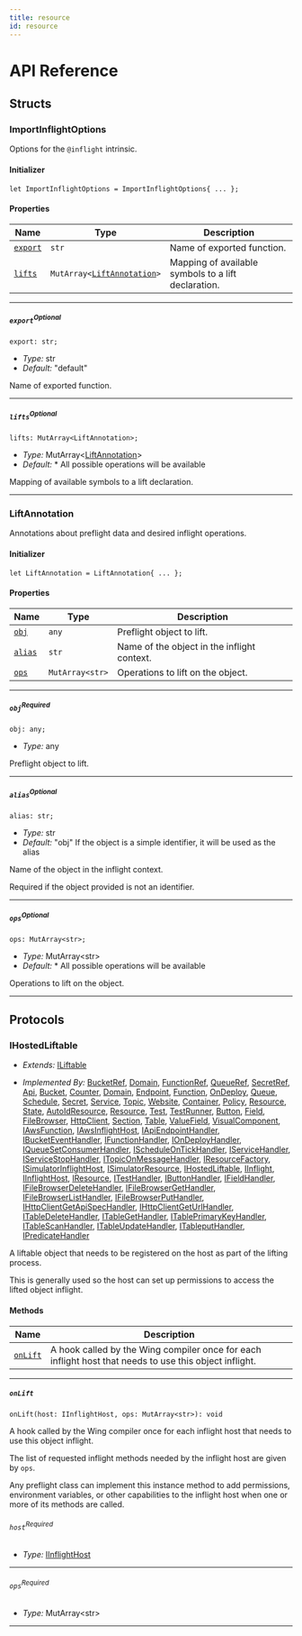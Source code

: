 ```yaml
---
title: resource
id: resource
---
```


# API Reference <a name="API Reference" id="api-reference"></a>



## Structs <a name="Structs" id="Structs"></a>

### ImportInflightOptions <a name="ImportInflightOptions" id="@winglang/sdk.std.ImportInflightOptions"></a>

Options for the `@inflight` intrinsic.

#### Initializer <a name="Initializer" id="@winglang/sdk.std.ImportInflightOptions.Initializer"></a>

```wing
let ImportInflightOptions = ImportInflightOptions{ ... };
```

#### Properties <a name="Properties" id="Properties"></a>

| **Name** | **Type** | **Description** |
| --- | --- | --- |
| <code><a href="#@winglang/sdk.std.ImportInflightOptions.property.export">export</a></code> | <code>str</code> | Name of exported function. |
| <code><a href="#@winglang/sdk.std.ImportInflightOptions.property.lifts">lifts</a></code> | <code>MutArray&lt;<a href="#@winglang/sdk.std.LiftAnnotation">LiftAnnotation</a>&gt;</code> | Mapping of available symbols to a lift declaration. |

---

##### `export`<sup>Optional</sup> <a name="export" id="@winglang/sdk.std.ImportInflightOptions.property.export"></a>

```wing
export: str;
```

- *Type:* str
- *Default:* "default"

Name of exported function.

---

##### `lifts`<sup>Optional</sup> <a name="lifts" id="@winglang/sdk.std.ImportInflightOptions.property.lifts"></a>

```wing
lifts: MutArray<LiftAnnotation>;
```

- *Type:* MutArray&lt;<a href="#@winglang/sdk.std.LiftAnnotation">LiftAnnotation</a>&gt;
- *Default:* * All possible operations will be available

Mapping of available symbols to a lift declaration.

---

### LiftAnnotation <a name="LiftAnnotation" id="@winglang/sdk.std.LiftAnnotation"></a>

Annotations about preflight data and desired inflight operations.

#### Initializer <a name="Initializer" id="@winglang/sdk.std.LiftAnnotation.Initializer"></a>

```wing
let LiftAnnotation = LiftAnnotation{ ... };
```

#### Properties <a name="Properties" id="Properties"></a>

| **Name** | **Type** | **Description** |
| --- | --- | --- |
| <code><a href="#@winglang/sdk.std.LiftAnnotation.property.obj">obj</a></code> | <code>any</code> | Preflight object to lift. |
| <code><a href="#@winglang/sdk.std.LiftAnnotation.property.alias">alias</a></code> | <code>str</code> | Name of the object in the inflight context. |
| <code><a href="#@winglang/sdk.std.LiftAnnotation.property.ops">ops</a></code> | <code>MutArray&lt;str&gt;</code> | Operations to lift on the object. |

---

##### `obj`<sup>Required</sup> <a name="obj" id="@winglang/sdk.std.LiftAnnotation.property.obj"></a>

```wing
obj: any;
```

- *Type:* any

Preflight object to lift.

---

##### `alias`<sup>Optional</sup> <a name="alias" id="@winglang/sdk.std.LiftAnnotation.property.alias"></a>

```wing
alias: str;
```

- *Type:* str
- *Default:* "obj" If the object is a simple identifier, it will be used as the alias

Name of the object in the inflight context.

Required if the object provided is not an identifier.

---

##### `ops`<sup>Optional</sup> <a name="ops" id="@winglang/sdk.std.LiftAnnotation.property.ops"></a>

```wing
ops: MutArray<str>;
```

- *Type:* MutArray&lt;str&gt;
- *Default:* * All possible operations will be available

Operations to lift on the object.

---

## Protocols <a name="Protocols" id="Protocols"></a>

### IHostedLiftable <a name="IHostedLiftable" id="@winglang/sdk.std.IHostedLiftable"></a>

- *Extends:* <a href="#@winglang/sdk.std.ILiftable">ILiftable</a>

- *Implemented By:* <a href="#@winglang/sdk.aws.BucketRef">BucketRef</a>, <a href="#@winglang/sdk.aws.Domain">Domain</a>, <a href="#@winglang/sdk.aws.FunctionRef">FunctionRef</a>, <a href="#@winglang/sdk.aws.QueueRef">QueueRef</a>, <a href="#@winglang/sdk.aws.SecretRef">SecretRef</a>, <a href="#@winglang/sdk.cloud.Api">Api</a>, <a href="#@winglang/sdk.cloud.Bucket">Bucket</a>, <a href="#@winglang/sdk.cloud.Counter">Counter</a>, <a href="#@winglang/sdk.cloud.Domain">Domain</a>, <a href="#@winglang/sdk.cloud.Endpoint">Endpoint</a>, <a href="#@winglang/sdk.cloud.Function">Function</a>, <a href="#@winglang/sdk.cloud.OnDeploy">OnDeploy</a>, <a href="#@winglang/sdk.cloud.Queue">Queue</a>, <a href="#@winglang/sdk.cloud.Schedule">Schedule</a>, <a href="#@winglang/sdk.cloud.Secret">Secret</a>, <a href="#@winglang/sdk.cloud.Service">Service</a>, <a href="#@winglang/sdk.cloud.Topic">Topic</a>, <a href="#@winglang/sdk.cloud.Website">Website</a>, <a href="#@winglang/sdk.sim.Container">Container</a>, <a href="#@winglang/sdk.sim.Policy">Policy</a>, <a href="#@winglang/sdk.sim.Resource">Resource</a>, <a href="#@winglang/sdk.sim.State">State</a>, <a href="#@winglang/sdk.std.AutoIdResource">AutoIdResource</a>, <a href="#@winglang/sdk.std.Resource">Resource</a>, <a href="#@winglang/sdk.std.Test">Test</a>, <a href="#@winglang/sdk.std.TestRunner">TestRunner</a>, <a href="#@winglang/sdk.ui.Button">Button</a>, <a href="#@winglang/sdk.ui.Field">Field</a>, <a href="#@winglang/sdk.ui.FileBrowser">FileBrowser</a>, <a href="#@winglang/sdk.ui.HttpClient">HttpClient</a>, <a href="#@winglang/sdk.ui.Section">Section</a>, <a href="#@winglang/sdk.ui.Table">Table</a>, <a href="#@winglang/sdk.ui.ValueField">ValueField</a>, <a href="#@winglang/sdk.ui.VisualComponent">VisualComponent</a>, <a href="#@winglang/sdk.aws.IAwsFunction">IAwsFunction</a>, <a href="#@winglang/sdk.aws.IAwsInflightHost">IAwsInflightHost</a>, <a href="#@winglang/sdk.cloud.IApiEndpointHandler">IApiEndpointHandler</a>, <a href="#@winglang/sdk.cloud.IBucketEventHandler">IBucketEventHandler</a>, <a href="#@winglang/sdk.cloud.IFunctionHandler">IFunctionHandler</a>, <a href="#@winglang/sdk.cloud.IOnDeployHandler">IOnDeployHandler</a>, <a href="#@winglang/sdk.cloud.IQueueSetConsumerHandler">IQueueSetConsumerHandler</a>, <a href="#@winglang/sdk.cloud.IScheduleOnTickHandler">IScheduleOnTickHandler</a>, <a href="#@winglang/sdk.cloud.IServiceHandler">IServiceHandler</a>, <a href="#@winglang/sdk.cloud.IServiceStopHandler">IServiceStopHandler</a>, <a href="#@winglang/sdk.cloud.ITopicOnMessageHandler">ITopicOnMessageHandler</a>, <a href="#@winglang/sdk.sim.IResourceFactory">IResourceFactory</a>, <a href="#@winglang/sdk.sim.ISimulatorInflightHost">ISimulatorInflightHost</a>, <a href="#@winglang/sdk.sim.ISimulatorResource">ISimulatorResource</a>, <a href="#@winglang/sdk.std.IHostedLiftable">IHostedLiftable</a>, <a href="#@winglang/sdk.std.IInflight">IInflight</a>, <a href="#@winglang/sdk.std.IInflightHost">IInflightHost</a>, <a href="#@winglang/sdk.std.IResource">IResource</a>, <a href="#@winglang/sdk.std.ITestHandler">ITestHandler</a>, <a href="#@winglang/sdk.ui.IButtonHandler">IButtonHandler</a>, <a href="#@winglang/sdk.ui.IFieldHandler">IFieldHandler</a>, <a href="#@winglang/sdk.ui.IFileBrowserDeleteHandler">IFileBrowserDeleteHandler</a>, <a href="#@winglang/sdk.ui.IFileBrowserGetHandler">IFileBrowserGetHandler</a>, <a href="#@winglang/sdk.ui.IFileBrowserListHandler">IFileBrowserListHandler</a>, <a href="#@winglang/sdk.ui.IFileBrowserPutHandler">IFileBrowserPutHandler</a>, <a href="#@winglang/sdk.ui.IHttpClientGetApiSpecHandler">IHttpClientGetApiSpecHandler</a>, <a href="#@winglang/sdk.ui.IHttpClientGetUrlHandler">IHttpClientGetUrlHandler</a>, <a href="#@winglang/sdk.ui.ITableDeleteHandler">ITableDeleteHandler</a>, <a href="#@winglang/sdk.ui.ITableGetHandler">ITableGetHandler</a>, <a href="#@winglang/sdk.ui.ITablePrimaryKeyHandler">ITablePrimaryKeyHandler</a>, <a href="#@winglang/sdk.ui.ITableScanHandler">ITableScanHandler</a>, <a href="#@winglang/sdk.ui.ITableUpdateHandler">ITableUpdateHandler</a>, <a href="#@winglang/sdk.ui.ITableputHandler">ITableputHandler</a>, <a href="#@winglang/sdk.util.IPredicateHandler">IPredicateHandler</a>

A liftable object that needs to be registered on the host as part of the lifting process.

This is generally used so the host can set up permissions
to access the lifted object inflight.

#### Methods <a name="Methods" id="Methods"></a>

| **Name** | **Description** |
| --- | --- |
| <code><a href="#@winglang/sdk.std.IHostedLiftable.onLift">onLift</a></code> | A hook called by the Wing compiler once for each inflight host that needs to use this object inflight. |

---

##### `onLift` <a name="onLift" id="@winglang/sdk.std.IHostedLiftable.onLift"></a>

```wing
onLift(host: IInflightHost, ops: MutArray<str>): void
```

A hook called by the Wing compiler once for each inflight host that needs to use this object inflight.

The list of requested inflight methods
needed by the inflight host are given by `ops`.

Any preflight class can implement this instance method to add permissions,
environment variables, or other capabilities to the inflight host when
one or more of its methods are called.

###### `host`<sup>Required</sup> <a name="host" id="@winglang/sdk.std.IHostedLiftable.onLift.parameter.host"></a>

- *Type:* <a href="#@winglang/sdk.std.IInflightHost">IInflightHost</a>

---

###### `ops`<sup>Required</sup> <a name="ops" id="@winglang/sdk.std.IHostedLiftable.onLift.parameter.ops"></a>

- *Type:* MutArray&lt;str&gt;

---


